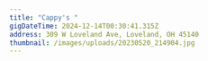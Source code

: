 ```yaml
---
title: "Cappy's "
gigDateTime: 2024-12-14T00:30:41.315Z
address: 309 W Loveland Ave, Loveland, OH 45140
thumbnail: /images/uploads/20230520_214904.jpg
---
```

